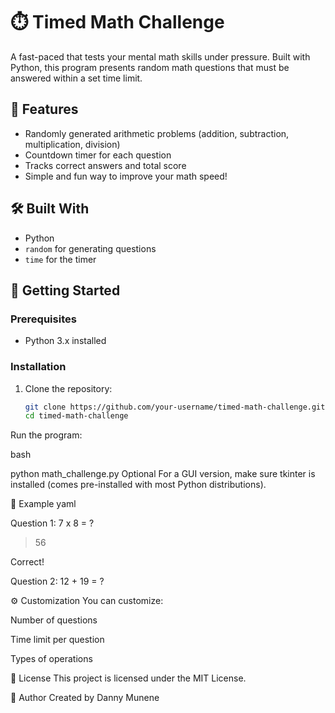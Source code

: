 # ⏱️ Timed Math Challenge

A fast-paced that tests your mental math skills under pressure. Built with Python, this program presents random math questions that must be answered within a set time limit.

## 🎯 Features

- Randomly generated arithmetic problems (addition, subtraction, multiplication, division)
- Countdown timer for each question
- Tracks correct answers and total score
- Simple and fun way to improve your math speed!

## 🛠️ Built With

- Python
- `random` for generating questions
- `time` for the timer

## 🚀 Getting Started

### Prerequisites

- Python 3.x installed

### Installation

1. Clone the repository:
   ```bash
   git clone https://github.com/your-username/timed-math-challenge.git
   cd timed-math-challenge
Run the program:

bash

python math_challenge.py
Optional
For a GUI version, make sure tkinter is installed (comes pre-installed with most Python distributions).

🧠 Example
yaml

Question 1: 7 x 8 = ?
> 56

Correct!

Question 2: 12 + 19 = ?
> 
⚙️ Customization
You can customize:

Number of questions

Time limit per question

Types of operations

📄 License
This project is licensed under the MIT License.

🙋 Author
Created by Danny Munene
